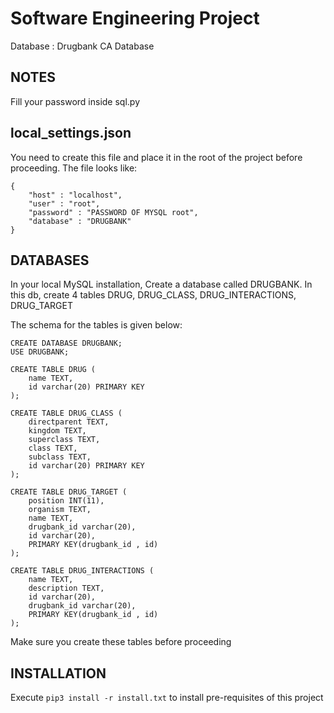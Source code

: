 # Software Engineering Project

Database : Drugbank CA Database

## NOTES

Fill your password inside sql.py

## local_settings.json

You need to create this file and place it in the root of the project before proceeding. The file looks like:

    {
        "host" : "localhost",
        "user" : "root",
        "password" : "PASSWORD OF MYSQL root",
        "database" : "DRUGBANK"
    }

## DATABASES

In your local MySQL installation, Create a database called DRUGBANK.
In this db, create 4 tables DRUG, DRUG_CLASS, DRUG_INTERACTIONS, DRUG_TARGET

The schema for the tables is given below:

    CREATE DATABASE DRUGBANK;
    USE DRUGBANK;

    CREATE TABLE DRUG (
        name TEXT,
        id varchar(20) PRIMARY KEY
    );

    CREATE TABLE DRUG_CLASS (
        directparent TEXT,
        kingdom TEXT,
        superclass TEXT,
        class TEXT,
        subclass TEXT,
        id varchar(20) PRIMARY KEY
    );

    CREATE TABLE DRUG_TARGET (
        position INT(11),
        organism TEXT,
        name TEXT,
        drugbank_id varchar(20),
        id varchar(20),
        PRIMARY KEY(drugbank_id , id)
    );

    CREATE TABLE DRUG_INTERACTIONS (
        name TEXT,
        description TEXT,
        id varchar(20),
        drugbank_id varchar(20),
        PRIMARY KEY(drugbank_id , id)
    );

Make sure you create these tables before proceeding

## INSTALLATION

Execute `pip3 install -r install.txt` to install pre-requisites of this project